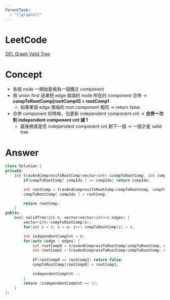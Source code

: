 ```yaml
---
ParentTask:
  - "[[graphs]]"
---
```


# LeetCode
[261. Graph Valid Tree](https://leetcode.com/problems/graph-valid-tree/)

# Concept
- 各個 node 一開始是視為一個獨立 component
- 用 union find 逐漸把 edge 兩端的 node 所在的 component 合併 -> **compToRootComp[rootComp0] = rootComp1**
	- 如果某個 edge 兩端的 root component 相同 -> return false
- 合併 component 的時候，也更新 independent component cnt -> **合併一次則 independent component cnt 減 1**
	- 最後檢查是否 independent component cnt 剩下一個 -> 一個才是 valid tree

# Answer
```Cpp
class Solution {
private:
    int travAndCompressToRootComp(vector<int> &compToRootComp, int compIdx) {
        if(compToRootComp[ compIdx ] == compIdx) return compIdx;

        int rootComp = travAndCompressToRootComp(compToRootComp, compToRootComp[ compIdx ]);
        compToRootComp[ compIdx ] = rootComp;

        return rootComp;
    }
public:
    bool validTree(int n, vector<vector<int>>& edges) {
        vector<int> compToRootComp(n);
        for(int i = 0; i < n; i++) compToRootComp[i] = i;

        int independentCompCnt = n;
        for(auto &edge : edges) {
            int rootComp0 = travAndCompressToRootComp(compToRootComp, edge[0]);
            int rootComp1 = travAndCompressToRootComp(compToRootComp, edge[1]);
            
            if(rootComp0 == rootComp1) return false;
            compToRootComp[rootComp0] = rootComp1;

            independentCompCnt--;
        }
        return (independentCompCnt == 1);
    }
};

``` 